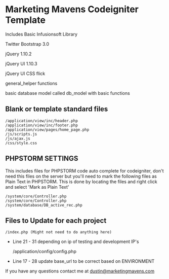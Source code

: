 Marketing Mavens Codeigniter Template
=====================================

Includes Basic Infusionsoft Library

Twitter Bootstrap 3.0

jQuery 1.10.2

jQuery UI 1.10.3

jQuery UI CSS flick

general_helper functions

basic database model called db_model with basic functions


Blank or template standard files
--------------------------------

    /application/view/inc/header.php
    /application/view/inc/footer.php
    /application/view/pages/home_page.php
    /js/scripts.js
    /js/ajax.js
    /css/style.css




PHPSTORM SETTINGS
-----------------

This includes files for PHPSTORM code auto complete
for codeigniter, don't need this files on the server
but you'll need to mark the following files as Plain
Text in PHPSTORM. This is done by locating the files
and right click and select 'Mark as Plain Text'

    /system/core/Controller.php
    /system/core/Controller.php
    /system/database/DB_active_rec.php




Files to Update for each project
--------------------------------

    /index.php (Might not need to do anything here)
* Line 21 - 31 depending on ip of testing and development IP's


    /application/config/config.php

* Line 17 - 28 update base_url to be correct based on ENVIRONMENT


If you have any questions contact me at dustin@marketingmavens.com